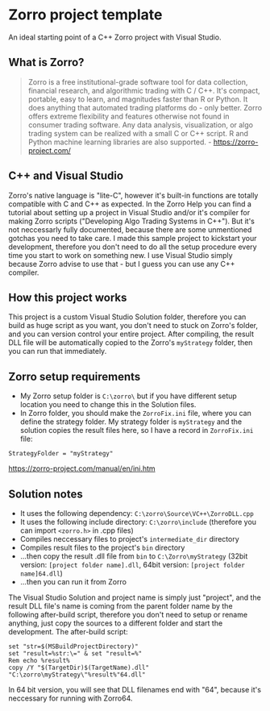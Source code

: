 # Zorro project template
An ideal starting point of a C++ Zorro project with Visual Studio.<br />

## What is Zorro?
>Zorro is a free institutional-grade software tool for data collection, financial research, and algorithmic trading with C / C++.  It's compact, portable, easy to learn, and magnitudes faster than R or Python. It does anything that automated trading platforms do - only better. Zorro offers extreme flexibility and features otherwise not found in consumer trading software. Any data analysis, visualization, or algo trading system can be realized with a small C or C++ script. R and Python machine learning libraries are also supported. - <https://zorro-project.com/>

## C++ and Visual Studio
Zorro's native language is "lite-C", however it's built-in functions are totally compatible with C and C++ as expected. In the Zorro Help you can find a tutorial about setting up a project in Visual Studio and/or it's compiler for making Zorro scripts ("Developing Algo Trading Systems in C++"). But it's not neccessarly fully documented, because there are some unmentioned gotchas you need to take care. I made this sample project to kickstart your development, therefore you don't need to do all the setup procedure every time you start to work on something new. I use Visual Studio simply because Zorro advise to use that - but I guess you can use any C++ compiler.

## How this project works

This project is a custom Visual Studio Solution folder, therefore you can build as huge script as you want, you don't need to stuck on Zorro's folder, and you can version control your entire project. After compiling, the result DLL file will be automatically copied to the Zorro's `myStrategy` folder, then you can run that immediately.

## Zorro setup requirements

* My Zorro setup folder is `C:\zorro\` but if you have different setup location you need to change this in the Solution files.
* In Zorro folder, you should make the `ZorroFix.ini` file, where you can define the strategy folder. My strategy folder is `myStrategy` and the solution copies the result files here, so I have a record in `ZorroFix.ini` file:
```
StrategyFolder = "myStrategy"
```
<https://zorro-project.com/manual/en/ini.htm>

## Solution notes

* It uses the following dependency: `C:\zorro\Source\VC++\ZorroDLL.cpp`
* It uses the following include directory: `C:\zorro\include` (therefore you can import `<zorro.h>` in .cpp files)
* Compiles neccessary files to project's `intermediate_dir` directory
* Compiles result files to the project's `bin` directory
* ...then copy the result .dll file from `bin` to `C:\Zorro\myStrategy` (32bit version: `[project folder name].dll`, 64bit version: `[project folder name]64.dll`)
* ...then you can run it from Zorro

The Visual Studio Solution and project name is simply just "project", and the result DLL file's name is coming from the parent folder name by the following after-build script, therefore you don't need to setup or rename anything, just copy the sources to a different folder and start the development. The after-build script:
```
set "str=$(MSBuildProjectDirectory)"
set "result=%str:\=" & set "result=%"
Rem echo %result%
copy /Y "$(TargetDir)$(TargetName).dll" "C:\zorro\myStrategy\"%result%"64.dll"
```
In 64 bit version, you will see that DLL filenames end with "64", because it's neccessary for running with Zorro64.